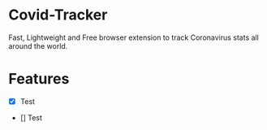 # Covid-Tracker
Fast, Lightweight and Free browser extension to track Coronavirus stats all around the world.


# Features

- [x] Test

- [] Test
